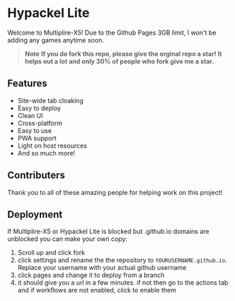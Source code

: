 # Hypackel Lite

Welcome to Multiplire-X5! Due to the Github Pages 3GB limit, I won't be adding any games anytime soon.

> **Note**
> **If you do fork this repo, please give the orginal repo a star! It helps out a lot and only 30% of people who fork give me a star.**

## Features

- Site-wide tab cloaking
- Easy to deploy
- Clean UI
- Cross-platform
- Easy to use
- PWA support
- Light on host resources
- And so much more!

## Contributers

Thank you to all of these amazing people for helping work on this project!


## Deployment

If Multiplire-X5 or Hypackel Lite is blocked but .github.io domains are unblocked you can make your own copy:

1. Scroll up and click fork
2. click settings and rename the the repository to `YOURUSERNAME.github.io`. Replace your username with your actual github username
3. click pages and change it to deploy from a branch
4. it should give you a url in a few minutes. if not then go to the actions tab and if workflows are not enabled, click to enable them



